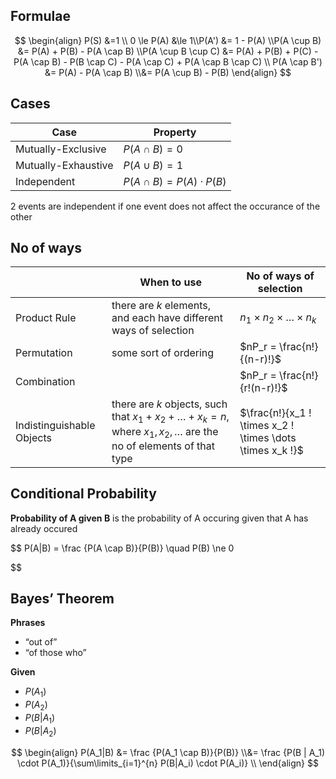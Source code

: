 ## Formulae

$$
\begin{align}
P(S) &=1 \\ 
0 \le P(A) &\le 1\\P(A') &= 1 - P(A) \\P(A \cup B) &= P(A) + P(B) - P(A \cap B) \\P(A \cup B \cup C) &= P(A) + P(B) + P(C) - P(A \cap B) - P(B \cap C) - P(A \cap C) + P(A \cap B \cap C) \\
P(A \cap B') &= P(A) - P(A \cap B) \\&= P(A \cup B) - P(B)
\end{align}
$$

## Cases

| Case                | Property                        |
| ------------------- | ------------------------------- |
| Mutually-Exclusive  | $P(A \cap B) = 0$               |
| Mutually-Exhaustive | $P(A \cup B) = 1$               |
| Independent         | $P(A \cap B) = P(A) \cdot P(B)$ |

2 events are independent if one event does not affect the occurance of the other

## No of ways

|                           | When to use                                                  | No of ways of selection                                   |
| ------------------------- | ------------------------------------------------------------ | --------------------------------------------------------- |
| Product Rule              | there are $k$ elements, and each have different ways of selection | $n_1 \times n_2 \times \dots \times n_k$                  |
| Permutation               | some sort of ordering                                        | $nP_r = \frac{n!}{(n-r)!}$                                |
| Combination               |                                                              | $nP_r = \frac{n!}{r!(n-r)!}$                              |
| Indistinguishable Objects | there are $k$ objects, such that $x_1 + x_2 + \dots + x_k = n$, where $x_1, x_2, \dots$ are the no of elements of that type | $\frac{n!}{x_1 ! \times x_2 ! \times \dots \times x_k !}$ |

## Conditional Probability

**Probability of A given B** is the probability of A occuring given that A has already occured

$$
P(A|B) = \frac {P(A \cap B)}{P(B)} \quad P(B) \ne 0

$$

## Bayes’ Theorem

**Phrases**

- “out of”
- “of those who”

**Given**

- $P(A_1)$
- $P(A_2)$
- $P(B|A_1)$
- $P(B|A_2)$

$$
\begin{align}
P(A_1|B)
&= \frac {P(A_1 \cap B)}{P(B)} \\&= \frac {P(B | A_1) \cdot P(A_1)}{\sum\limits_{i=1}^{n} P(B|A_i) \cdot P(A_i)} \\
\end{align}
$$

